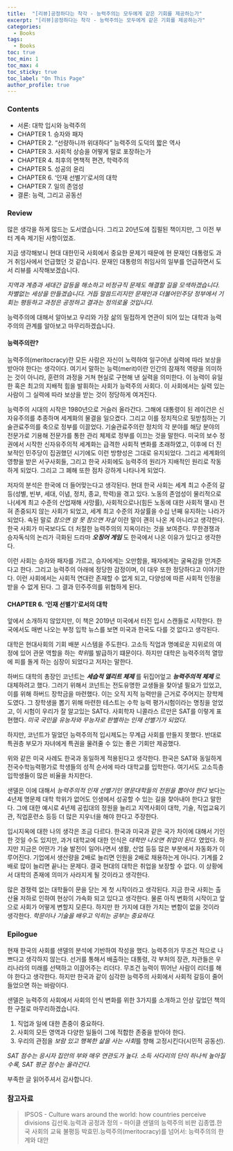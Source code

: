```yaml
---
title:  "[리뷰]공정하다는 착각 - 능력주의는 모두에게 같은 기회를 제공하는가"
excerpt: "[리뷰]공정하다는 착각 - 능력주의는 모두에게 같은 기회를 제공하는가"
categories:
  - Books
tags:
  - Books
toc: true
toc_min: 1
toc_max: 4
toc_sticky: true
toc_label: "On This Page"
author_profile: true
---
```


### Contents

* 서론: 대학 입시와 능력주의
* CHAPTER 1. 승자와 패자
* CHAPTER 2. “선량하니까 위대하다” 능력주의 도덕의 짧은 역사
* CHAPTER 3. 사회적 상승을 어떻게 말로 포장하는가
* CHAPTER 4. 최후의 면책적 편견, 학력주의
* CHAPTER 5. 성공의 윤리
* CHAPTER 6. ‘인재 선별기’로서의 대학
* CHAPTER 7. 일의 존엄성
* 결론: 능력, 그리고 공동선

### Review

많은 생각을 하게 많드는 도서였습니다. 그리고 20년도에 집필된 책이지만, 그 이전 부터 계속 제기된 사항이었죠. 

지금 생각해보니 현대 대한민국 사회에서 중요한 문제기 때문에 현 문재인 대통령도 과거 취임사에서 언급했던 것 같습니다. 문재인 대통령의 취임사의 일부를 언급하면서 도서 리뷰를 시작해보겠습니다.

*지역과 계층과 세대간 갈등을 해소하고 비정규직 문제도 해결할 길을 모색하겠습니다. 차별없는 세상을 만들겠습니다. 거듭 말씀드리지만 문재인과 더불어민주당 정부에서 기회는 평등하고 과정은 공정하고 결과는 정의로울 것입니다.*

능력주의에 대해서 알아보고 우리와 가장 삶의 밀접하게 연관이 되어 있는 대학과 능력주의의 관계를 알아보고 마무리하겠습니다.

#### 능력주의란?

능력주의(meritocracy)란 모든 사람은 자신이 노력하여 일구어낸 실력에 따라 보상을 받아야 한다는 생각이다. 여기서 말하는 능력(merit)이란 인간의 잠재적 역량을 의미하는 것이 아니라, 훈련의 과정을 거쳐 현실로 구현해 낸 실력을 의미한다. 이 능력이 유일한 혹은 최고의 지배적 힘을 발휘하는 사회가 능력주의 사회다. 이 사회에서는 실력 있는 사람이 그 실력에 따라 보상을 받는 것이 정당하게 여겨진다.

능력주의 시대의 시작은 1980년으로 거슬러 올라간다. 그해에 대통령이 된 레이건은 신자유주의를 추종하며 세계화의 물결을 일으켰다. 그리고 이를 정치적으로 뒷받침하는 기술관료주의를 축으로 정부를 이끌었다. 기술관료주의란 정치의 각 분야를 해당 분야의 전문가로 기용해 전문가를 통한 관리 체제로 정부를 이끄는 것을 말한다. 미국의 보수 정권에서 시작한 신자유주의적 세계화는 급격한 사회적 변화를 초래하였고, 이후에 더 진보적인 민주당이 집권했던 시기에도 이런 방향성은 그대로 유지되었다. 그리고 세계화의 영향을 받은 서구사회들, 그리고 한국 사회에도 능력주의 원리가 지배적인 원리로 작동하게 되었다. 그리고 그 폐해 또한 점차 강하게 나타나게 되었다.

저자의 분석은 한국에 더 들어맞는다고 생각된다. 현대 한국 사회는 세계 최고 수준의 갈등(성별, 빈부, 세대, 이념, 정치, 종교, 학력)을 겪고 있다. 노동의 존엄성이 물리적으로나(세계 최고 수준의 산업재해 사망률), 사회적으로나(힘든 노동에 대한 사회적 멸시) 전혀 존중되지 않는 사회가 되었고, 세계 최고 수준의 자살률을 수십 년째 유지하는 나라가 되었다. 속된 말로 *참으면 암 못 참으면 자살* 이란 말이 괜히 나온 게 아니라고 생각한다. 한국 사회가 미국보다도 더 처절한 능력주의의 지옥이라는 것을 보여준다. 무한경쟁과 승자독식의 논리가 극화된 드라마 ***오징어 게임*** 도 한국에서 나온 이유가 있다고 생각한다.

이런 사회는 승자와 패자를 가르고, 승자에게는 오만함을, 패자에게는 굴욕감을 안겨준다고 한다. 그리고 능력주의 아래에 정당한 감정이며, 이 대우 또한 정당하다고 이야기한다. 이런 사회에서는 사회적 연대란 존재할 수 없게 되고, 다양성에 따른 사회적 인정을 받을 수 없게 된다. 그 결과 민주주의를 위협하게 된다. 

#### CHAPTER 6. ‘인재 선별기’로서의 대학

앞에서 소개하지 않았지만, 이 책은 2019년 미국에서 터진 입시 스캔들로 시작한다. 한국에서도 매번 나오는 부정 입학 뉴스를 보면 미국과 한국도 다를 것 없다고 생각된다.

대학은 현대사회의 기회 배분 시스템을 주도한다. 고소득 직업과 명예로운 지위로의 여정에 있어 관문 역할을 하는 *학위*를 발급하기 떄문이다. 하지만 대학은 능력주의적 열망에 피를 돌게 하는 심장이 되었다고 저자는 말한다.

하버드 대학의 총장인 코넌트는 ***세습적 엘리트 체제*** 를 뒤집어엎고 ***능력주의적 체제*** 로 대체하려고 했다. 그러기 위해서 코넌트는 전도유명한 교생들을 찾아낼 필요가 있었고, 이를 위해 하버드 장학금을 마련했다. 이는 오직 지적 능력만을 근거로 주어지는 장학제도였다. 그 장학생을 뽑기 위해 마련한 테스트는 수학 능력 평가시험이라는 명칭을 얻었고, 이 시험이 우리가 잘 알고있는 SAT다. 사회학자 니콜라스 르만은 SAT를 이렇게 표현했다. *미국 국민을 유능자와 무능자로 판별하는 인재 선별기가 되었다.*

하지만, 코넌트가 밀었던 능력주의적 입시제도는 무계급 사회를 만들지 못했다. 반대로 특권층 부모가 자녀에게 특권을 물려줄 수 있는 좋은 기회만 제공했다.

위와 같은 미국 사례도 한국과 동일하게 적용된다고 생각한다. 한국은 SAT와 동일하게 전국수학능력평가로 학생들의 성적 순서에 따라 대학교를 입학한다. 여기서도 고소득층 입학생들이 많은 비율을 차지한다.

샌델은 이에 대해서 *능력주의적 인재 선별기인 명문대학들의 전원을 뽑아야 한다* 보다는 4년제 명문제 대학 학위가 없어도 인생에서 성공할 수 있는 길을 찾아내야 한다고 말한다. 그에 대한 예시로 4년제 공립대의 정원을 늘리고 지역사회이 대학, 기술, 직업교육기관, 직업훈련소 등등 더 많은 지우너을 해야 한다고 주장한다.

입시지옥에 대한 나의 생각은 조금 다르다. 한국과 미국과 같은 국가 차이에 대해서 기인한 것일 수도 있지만, 과거 대학교에 대한 인식은 *대학만 나오면 취업이 된다.* 였었다. 하지만 지금은 어떤가 기술 발전이 일어나면서 생활, 산업 등등 많은 부분에서 자동화가 이루어진다. 기업에서 생산량을 2배로 늘리면 인원을 2배로 채용하는게 아니다. 기계를 2배로 많이 늘리면 끝나는 문제다. 결국 현대의 대학은 취업을 보장할 수 없다. 이 상황에서 대학의 존재에 의미가 사라지게 될 것이라고 생각한다.

많은 경쟁력 없는 대학들이 문을 닫는 게 첫 시작이라고 생각된다. 지금 한국 사회는 출산율 저하로 인하여 현상이 가속화 되고 있다고 생각한다. 물론 아직 변화의 시작이고 앞으로 사회가 어떻게 변할지 모른다. 하지만 한 가지에 대한 가치는 변함이 없을 것이라 생각한다. *학문이나 기술을 배우고 익히는 공부는 중요하다.*

### Epilogue

현재 한국의 사회를 샌델의 분석에 기반하여 작성을 했다. 능력주의가 무조건 적으로 나쁘다고 생각하지 않는다. 선거를 통해서 배출하는 대통령, 각 부처의 장관, 차관들은 우리나라의 미래를 선택하고 이끌어주는 리더다. 무조건 능력이 뛰어난 사람이 리더를 해야 한다고 생각한다. 하지만 한국과 같이 심각한 능력주의 사회에서 사회적 갈등이 줄어들었으면 하는 바람이다.

샌델은 능력주의 사회에서 사회의 인식 변화를 위한 3가지를 소개하고 인상 깊었던 책의 한 구절로 마무리하겠습니다.

1. 직업과 일에 대한 존중이 중요하다.
2. 사회의 모든 영역과 다양한 일들이 그에 적합한 존중을 받아야 한다.
3. 우리의 관점을 *보람 있고 행복한 삶을 사는 사회*를 향해 고정시킨다(시민적 공동선).

*SAT 점수는 응시자 집안의 부와 매우 연관도가 높다. 소득 사다리의 단이 하나씩 높아질수록, SAT 평균 점수는 올라간다.*

부족한 글 읽어주셔서 감사합니다.

### 참고자료

> IPSOS - Culture wars around the world: how countries perceive divisions
> 김선욱.능력과 공정과 정의 - 마이클 샌델의 능력주의 비판
> 김종엽.한국 사회의 교육 불평등
> 박효민.능력주의(meritocracy)를 넘어서: 능력주의의 한계와 대안
